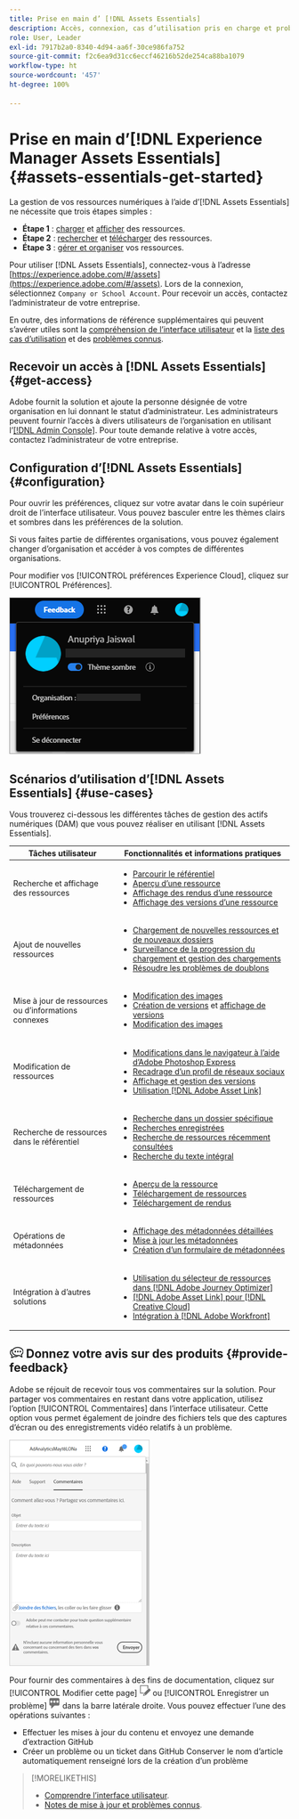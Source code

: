 ```yaml
---
title: Prise en main d’ [!DNL Assets Essentials]
description: Accès, connexion, cas d’utilisation pris en charge et problèmes connus dans [!DNL Assets Essentials].
role: User, Leader
exl-id: 7917b2a0-8340-4d94-aa6f-30ce986fa752
source-git-commit: f2c6ea9d31cc6eccf46216b52de254ca88ba1079
workflow-type: ht
source-wordcount: '457'
ht-degree: 100%

---
```


# Prise en main d’[!DNL Experience Manager Assets Essentials] {#assets-essentials-get-started}

<!-- TBD: Make links for these steps. -->

La gestion de vos ressources numériques à l’aide d’[!DNL Assets Essentials] ne nécessite que trois étapes simples :

* **Étape 1** : [charger](/help/add-delete.md) et [afficher](/help/navigate-view.md) des ressources.
* **Étape 2** : [rechercher](/help/search.md) et [télécharger](/help/manage-organize.md#download) des ressources.
* **Étape 3** : [gérer et organiser](/help/manage-organize.md) vos ressources.

Pour utiliser [!DNL Assets Essentials], connectez-vous à l’adresse [https://experience.adobe.com/#/assets](https://experience.adobe.com/#/assets). Lors de la connexion, sélectionnez `Company or School Account`. Pour recevoir un accès, contactez l’administrateur de votre entreprise.

En outre, des informations de référence supplémentaires qui peuvent s’avérer utiles sont la [compréhension de l’interface utilisateur](/help/navigate-view.md) et la [liste des cas d’utilisation](#use-cases) <!-- TBD: [supported file types](/help/supported-file-formats.md), --> et des [problèmes connus](/help/release-notes.md#known-issues).

## Recevoir un accès à [!DNL Assets Essentials] {#get-access}

Adobe fournit la solution et ajoute la personne désignée de votre organisation en lui donnant le statut d’administrateur. Les administrateurs peuvent fournir l’accès à divers utilisateurs de l’organisation en utilisant l’[[!DNL Admin Console]](https://helpx.adobe.com/fr/enterprise/using/admin-console.html). Pour toute demande relative à votre accès, contactez l’administrateur de votre entreprise.

## Configuration d’[!DNL Assets Essentials] {#configuration}

Pour ouvrir les préférences, cliquez sur votre avatar dans le coin supérieur droit de l’interface utilisateur. Vous pouvez basculer entre les thèmes clairs et sombres dans les préférences de la solution.

Si vous faites partie de différentes organisations, vous pouvez également changer d’organisation et accéder à vos comptes de différentes organisations.

Pour modifier vos [!UICONTROL préférences Experience Cloud], cliquez sur [!UICONTROL Préférences].

![Préférence pour changer de thème (sombre ou clair)](assets/theme-change.png)

<!-- TBD: What can admins configure? What more can users configure? Any doc that describes Exp Cloud preferences? 
Metadata forms is out of the scope of 6/17 GA. When the functionality is added, link to it from here. It is about configuring metadata UI. -->

<!-- TBD: This section contains beta-specific video that will be updated post-GA.

## Login experience {#login-experience}

When logging in, after providing the credentials, you can be prompted to select an account. In this case, select `Company or School Account` to proceed.

![Select an account to login](assets/do-not-localize/login-experience.gif)
-->

## Scénarios d’utilisation d’[!DNL Assets Essentials]  {#use-cases}

Vous trouverez ci-dessous les différentes tâches de gestion des actifs numériques (DAM) que vous pouvez réaliser en utilisant [!DNL Assets Essentials].

| Tâches utilisateur | Fonctionnalités et informations pratiques |
|-----|------|
| Recherche et affichage des ressources | <ul> <li>[Parcourir le référentiel](/help/navigate-view.md#view-assets-and-details) </li> <li> [Aperçu d’une ressource](/help/navigate-view.md#preview-assets) <li> [Affichage des rendus d’une ressource](/help/add-delete.md#renditions) </li> <li>[Affichage des versions d’une ressource](/help/manage-organize.md#view-versions)</li></ul> |
| Ajout de nouvelles ressources | <ul> <li>[Chargement de nouvelles ressources et de nouveaux dossiers](/help/add-delete.md#add-assets)</li> <li>[Surveillance de la progression du chargement et gestion des chargements](/help/add-delete.md#upload-progress)</li> <li>[Résoudre les problèmes de doublons](/help/add-delete.md#resolve-upload-fails)</li> </ul> |
| Mise à jour de ressources ou d’informations connexes | <ul> <li>[Modification des images](/help/edit-images.md)</li> <li>[Création de versions](/help/manage-organize.md#create-versions) et [affichage de versions](/help/manage-organize.md#view-versions)</li> <li>[Modification des images](/help/edit-images.md)</li> </ul> |
| Modification de ressources | <ul> <li>[Modifications dans le navigateur à l’aide d’Adobe Photoshop Express](/help/edit-images.md)</li> <li>[Recadrage d’un profil de réseaux sociaux](/help/edit-images.md#crop-straighten-images)</li> <li>[Affichage et gestion des versions](/help/manage-organize.md#view-versions)</li> <li>[Utilisation [!DNL Adobe Asset Link]](/help/integration.md#integrations)</ul></ul> |
| Recherche de ressources dans le référentiel | <ul> <li>[Recherche dans un dossier spécifique](/help/search.md#refine-search-results)</li> <li>[Recherches enregistrées](/help/search.md#saved-search)</li> <li>[Recherche de ressources récemment consultées](/help/search.md)</li> <li>[Recherche du texte intégral](/help/search.md) |
| Téléchargement de ressources | <ul> <li> [Aperçu de la ressource](/help/navigate-view.md#preview-assets) </li> <li> [Téléchargement de ressources](/help/manage-organize.md#download) <li> [Téléchargement de rendus](/help/add-delete.md#renditions) </li></ul> |
| Opérations de métadonnées | <ul> <li>[Affichage des métadonnées détaillées](/help/metadata.md) </li> <li> [Mise à jour les métadonnées](/help/metadata.md#update-metadata)</li> <li> [Création d’un formulaire de métadonnées](/help/metadata.md#metadata-forms) </li> </ul> |
| Intégration à d’autres solutions | <ul> <li>[Utilisation du sélecteur de ressources dans  [!DNL Adobe Journey Optimizer]](/help/integration.md)</li> <li>[[!DNL Adobe Asset Link] pour [!DNL Creative Cloud]](/help/integration.md)</li> <li>[Intégration à [!DNL Adobe Workfront]](/help/integration.md)</li> </ul> |

<!--TBD: Merge the below rows in the table when the use cases are documented/available.

| How do I delete assets? | <ul> <li>[Delete assets](/help/manage-organize.md)</li> <li>Recover deleted assets</li> <li>Permanently delete assets</li> </ul> |
| How do I share assets or find shared assets? | <ul> <li>Shared by me</li> <li>Shared with me</li> <li>Share for comments and review</li> <li>Unshare assets</li> </ul> |
| How do I collaborate with others and get my assets reviewed | <ul> <li>Share for review</li> <li>Provide comments. Resolve and filter comments</li> <li>Annotations on images</li> <li>Assign tasks to specific users and prioritize</li> </ul> |

-->

## ![Icône de commentaire](assets/do-not-localize/feedback-icon.png) Donnez votre avis sur des produits {#provide-feedback}

Adobe se réjouit de recevoir tous vos commentaires sur la solution. Pour partager vos commentaires en restant dans votre application, utilisez l’option [!UICONTROL Commentaires] dans l’interface utilisateur. Cette option vous permet également de joindre des fichiers tels que des captures d’écran ou des enregistrements vidéo relatifs à un problème.

![option Commentaires dans l’interface](assets/feedback-panel.png)

Pour fournir des commentaires à des fins de documentation, cliquez sur [!UICONTROL Modifier cette page] ![modifier cette page](assets/do-not-localize/edit-page.png) ou [!UICONTROL Enregistrer un problème] ![soulever un problème GitHub](assets/do-not-localize/github-issue.png) dans la barre latérale droite. Vous pouvez effectuer l’une des opérations suivantes :

* Effectuer les mises à jour du contenu et envoyez une demande d’extraction GitHub
* Créer un problème ou un ticket dans GitHub Conserver le nom d’article automatiquement renseigné lors de la création d’un problème

>[!MORELIKETHIS]
>
>* [Comprendre l’interface utilisateur](/help/navigate-view.md).
>* [Notes de mise à jour et problèmes connus](/help/release-notes.md).


<!-- TBD: 
>* [Supported file types](/help/supported-file-formats.md).
-->
